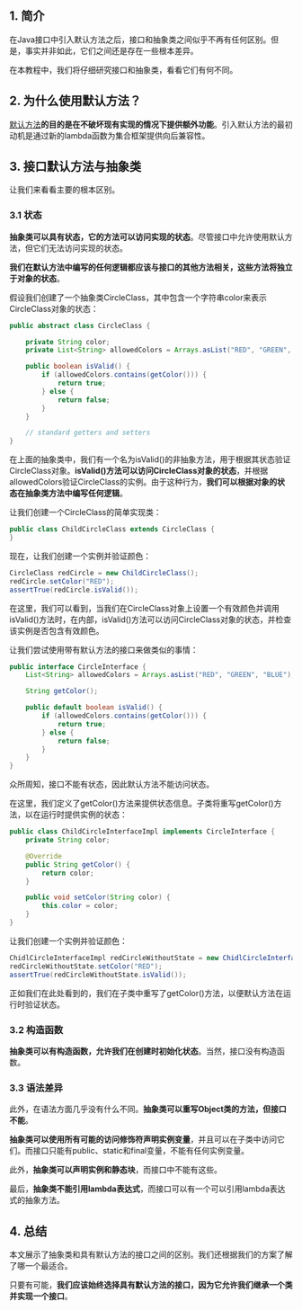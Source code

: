 ## 1. 简介

在Java接口中引入默认方法之后，接口和抽象类之间似乎不再有任何区别。但是，事实并非如此，它们之间还是存在一些根本差异。

在本教程中，我们将仔细研究接口和抽象类，看看它们有何不同。

## 2. 为什么使用默认方法？

[默认方法](https://www.baeldung.com/java-static-default-methods#why-default-methods-in-interfaces-are-needed)**的目的是在不破坏现有实现的情况下提供额外功能**。引入默认方法的最初动机是通过新的lambda函数为集合框架提供向后兼容性。

## 3. 接口默认方法与抽象类

让我们来看看主要的根本区别。

### 3.1 状态

**抽象类可以具有状态，它的方法可以访问实现的状态**。尽管接口中允许使用默认方法，但它们无法访问实现的状态。

**我们在默认方法中编写的任何逻辑都应该与接口的其他方法相关，这些方法将独立于对象的状态**。

假设我们创建了一个抽象类CircleClass，其中包含一个字符串color来表示CircleClass对象的状态：

```java
public abstract class CircleClass {

    private String color;
    private List<String> allowedColors = Arrays.asList("RED", "GREEN", "BLUE");

    public boolean isValid() {
        if (allowedColors.contains(getColor())) {
            return true;
        } else {
            return false;
        }
    }

    // standard getters and setters
}
```

在上面的抽象类中，我们有一个名为isValid()的非抽象方法，用于根据其状态验证CircleClass对象。**isValid()方法可以访问CircleClass对象的状态**，并根据allowedColors验证CircleClass的实例。由于这种行为，**我们可以根据对象的状态在抽象类方法中编写任何逻辑**。

让我们创建一个CircleClass的简单实现类：

```java
public class ChildCircleClass extends CircleClass {
}
```

现在，让我们创建一个实例并验证颜色：

```java
CircleClass redCircle = new ChildCircleClass();
redCircle.setColor("RED");
assertTrue(redCircle.isValid());
```

在这里，我们可以看到，当我们在CircleClass对象上设置一个有效颜色并调用isValid()方法时，在内部，isValid()方法可以访问CircleClass对象的状态，并检查该实例是否包含有效颜色。

让我们尝试使用带有默认方法的接口来做类似的事情：

```java
public interface CircleInterface {
    List<String> allowedColors = Arrays.asList("RED", "GREEN", "BLUE");

    String getColor();

    public default boolean isValid() {
        if (allowedColors.contains(getColor())) {
            return true;
        } else {
            return false;
        }
    }
}
```

众所周知，接口不能有状态，因此默认方法不能访问状态。

在这里，我们定义了getColor()方法来提供状态信息。子类将重写getColor()方法，以在运行时提供实例的状态：

```java
public class ChildCircleInterfaceImpl implements CircleInterface {
    private String color;

    @Override
    public String getColor() {
        return color;
    }

    public void setColor(String color) {
        this.color = color;
    }
}
```

让我们创建一个实例并验证颜色：

```java
ChidlCircleInterfaceImpl redCircleWithoutState = new ChidlCircleInterfaceImpl();
redCircleWithoutState.setColor("RED");
assertTrue(redCircleWithoutState.isValid());
```

正如我们在此处看到的，我们在子类中重写了getColor()方法，以便默认方法在运行时验证状态。

### 3.2 构造函数

**抽象类可以有构造函数，允许我们在创建时初始化状态**。当然，接口没有构造函数。

### 3.3 语法差异

此外，在语法方面几乎没有什么不同。**抽象类可以重写Object类的方法，但接口不能**。

**抽象类可以使用所有可能的访问修饰符声明实例变量**，并且可以在子类中访问它们。而接口只能有public、static和final变量，不能有任何实例变量。

此外，**抽象类可以声明实例和静态块**，而接口中不能有这些。

最后，**抽象类不能引用lambda表达式**，而接口可以有一个可以引用lambda表达式的抽象方法。

## 4. 总结

本文展示了抽象类和具有默认方法的接口之间的区别。我们还根据我们的方案了解了哪一个最适合。

只要有可能，**我们应该始终选择具有默认方法的接口，因为它允许我们继承一个类并实现一个接口**。

